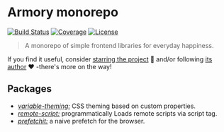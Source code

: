 # Armory monorepo

[![Build Status](https://img.shields.io/travis/rafamel/armory/master.svg)](https://travis-ci.org/rafamel/armory)
[![Coverage](https://img.shields.io/coveralls/rafamel/armory/master.svg)](https://coveralls.io/github/rafamel/armory)
[![License](https://img.shields.io/github/license/rafamel/armory.svg)](https://github.com/rafamel/armory/blob/master/LICENSE)

> A monorepo of simple frontend libraries for everyday happiness.

If you find it useful, consider [starring the project](https://github.com/rafamel/armory) 💪 and/or following [its author](https://github.com/rafamel) ❤️ -there's more on the way!

## Packages

* [*variable-theming:*](https://github.com/rafamel/armory/tree/master/packages/variable-theming) CSS theming based on custom properties.
* [*remote-script:*](https://github.com/rafamel/armory/tree/master/packages/remote-script) programmatically Loads remote scripts via script tag.
* [*prefetchit:*](https://github.com/rafamel/armory/tree/master/packages/prefetchit) a naive prefetch for the browser.
